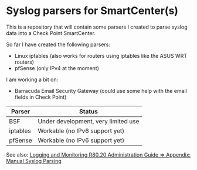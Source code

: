 # Syslog parsers for SmartCenter(s)

This is a repository that will contain some parsers I created to parse syslog data into a Check Point SmartCenter.

So far I have created  the following parsers:
- Linux iptables (also works for routers using iptables like the ASUS WRT routers)
- pfSense (only IPv4 at the moment)

I am working a bit on:
- Barracuda Email Security Gateway (could use some help with the email fields in Check Point)

| Parser | Status |
| --- | --- |
| BSF | Under development, very limited use |
| iptables | Workable (no IPv6 support yet) |
| pfSense | Workable (no IPv6 support yet) |

See also: [Logging and Monitoring R80.20 Administration Guide => Appendix: Manual Syslog Parsing](https://sc1.checkpoint.com/documents/R80.20_GA/WebAdminGuides/EN/CP_R80.20_LoggingAndMonitoring_AdminGuide/124810.htm)
